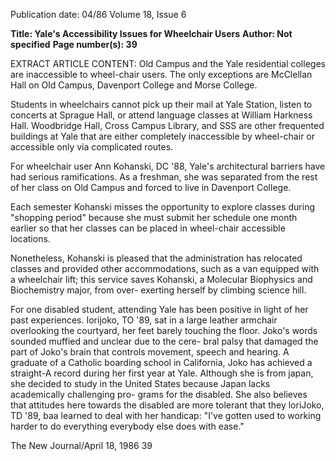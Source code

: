 Publication date: 04/86
Volume 18, Issue 6

**Title: Yale's Accessibility Issues for Wheelchair Users**
**Author: Not specified**
**Page number(s): 39**

EXTRACT ARTICLE CONTENT:
Old Campus and the Yale residential 
colleges are inaccessible to wheel-chair 
users. The only exceptions are 
McClellan Hall on Old Campus, 
Davenport College and Morse 
College. 

Students in wheelchairs 
cannot pick up their mail at Yale 
Station, listen to concerts at Sprague 
Hall, or attend language classes at 
William Harkness Hall. Woodbridge 
Hall, Cross Campus Library, and SSS 
are other frequented buildings at Yale 
that are either completely inaccessible 
by wheel-chair or accessible only via 
complicated routes. 

For wheelchair user Ann Kohanski, 
DC '88, Yale's architectural barriers 
have had serious ramifications. As a 
freshman, she was separated from the 
rest of her class on Old Campus and 
forced to live in Davenport College. 

Each semester Kohanski misses the 
opportunity to explore classes during 
"shopping period" because she must 
submit her schedule one month earlier 
so that her classes can be placed in 
wheel-chair accessible locations. 

Nonetheless, Kohanski is pleased that 
the administration has relocated classes 
and provided other accommodations, 
such as a van equipped with a 
wheelchair lift; 
this service saves 
Kohanski, a Molecular Biophysics and 
Biochemistry major, 
from over-
exerting herself by climbing science 
hill. 

For one disabled student, attending 
Yale has been positive in light of her 
past experiences. Iorijoko, TO '89, sat 
in a large leather armchair overlooking 
the courtyard, her feet barely touching 
the floor. Joko's words sounded 
muffied and unclear due to the cere-
bral palsy that damaged the part of 
Joko's brain that controls movement, 
speech and hearing. A graduate of a 
Catholic boarding school in California, 
Joko has achieved a straight-A record 
during her first year at Yale. Although 
she is from japan, she decided to study 
in the United States because Japan 
lacks academically challenging pro-
grams for the disabled. She also 
believes that attitudes here towards the 
disabled are more tolerant that they 
loriJoko, TD '89, baa learned to deal with her handicap: "I've gotten used to working 
harder to do everything everybody else does with ease." 

The New Journal/April 18, 1986 39